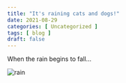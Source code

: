 ```yaml
---
title: "It's raining cats and dogs!"
date: 2021-08-29
categories: [ Uncategorized ]
tags: [ blog ]
draft: false
---
```

 
When the rain begins to fall...
 
![rain](/img/sisdog.png)